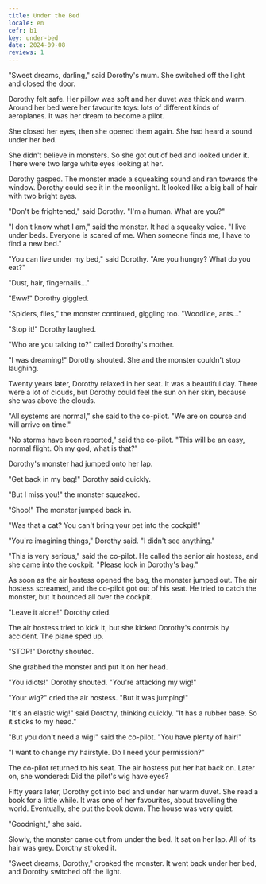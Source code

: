 ```yaml
---
title: Under the Bed
locale: en
cefr: b1
key: under-bed
date: 2024-09-08
reviews: 1
---
```


"Sweet dreams, darling," said Dorothy's mum. She switched off the light and closed the door.

Dorothy felt safe. Her pillow was soft and her duvet was thick and warm. Around her bed were her favourite toys: lots of different kinds of aeroplanes. It was her dream to become a pilot.

She closed her eyes, then she opened them again. She had heard a sound under her bed.

She didn't believe in monsters. So she got out of bed and looked under it. There were two large white eyes looking at her.

Dorothy gasped. The monster made a squeaking sound and ran towards the window. Dorothy could see it in the moonlight. It looked like a big ball of hair with two bright eyes.

"Don't be frightened," said Dorothy. "I'm a human. What are you?"

"I don't know what I am," said the monster. It had a squeaky voice. "I live under beds. Everyone is scared of me. When someone finds me, I have to find a new bed."

"You can live under my bed," said Dorothy. "Are you hungry? What do you eat?"

"Dust, hair, fingernails..."

"Eww!" Dorothy giggled.

"Spiders, flies," the monster continued, giggling too. "Woodlice, ants..."

"Stop it!" Dorothy laughed.

"Who are you talking to?" called Dorothy's mother.

"I was dreaming!" Dorothy shouted. She and the monster couldn't stop laughing.

Twenty years later, Dorothy relaxed in her seat. It was a beautiful day. There were a lot of clouds, but Dorothy could feel the sun on her skin, because she was above the clouds.

"All systems are normal," she said to the co-pilot. "We are on course and will arrive on time."

"No storms have been reported," said the co-pilot. "This will be an easy, normal flight. Oh my god, what is that?"

Dorothy's monster had jumped onto her lap.

"Get back in my bag!" Dorothy said quickly.

"But I miss you!" the monster squeaked.

"Shoo!" The monster jumped back in.

"Was that a cat? You can't bring your pet into the cockpit!"

"You're imagining things," Dorothy said. "I didn't see anything."

"This is very serious," said the co-pilot. He called the senior air hostess, and she came into the cockpit. "Please look in Dorothy's bag."

As soon as the air hostess opened the bag, the monster jumped out. The air hostess screamed, and the co-pilot got out of his seat. He tried to catch the monster, but it bounced all over the cockpit.

"Leave it alone!" Dorothy cried.

The air hostess tried to kick it, but she kicked Dorothy's controls by accident. The plane sped up.

"STOP!" Dorothy shouted.

She grabbed the monster and put it on her head.

"You idiots!" Dorothy shouted. "You're attacking my wig!"

"Your wig?" cried the air hostess. "But it was jumping!"

"It's an elastic wig!" said Dorothy, thinking quickly. "It has a rubber base. So it sticks to my head."

"But you don't need a wig!" said the co-pilot. "You have plenty of hair!"

"I want to change my hairstyle. Do I need your permission?"

The co-pilot returned to his seat. The air hostess put her hat back on. Later on, she wondered: Did the pilot's wig have eyes?

Fifty years later, Dorothy got into bed and under her warm duvet. She read a book for a little while. It was one of her favourites, about travelling the world. Eventually, she put the book down. The house was very quiet.

"Goodnight," she said.

Slowly, the monster came out from under the bed. It sat on her lap. All of its hair was grey. Dorothy stroked it.

"Sweet dreams, Dorothy," croaked the monster. It went back under her bed, and Dorothy switched off the light.